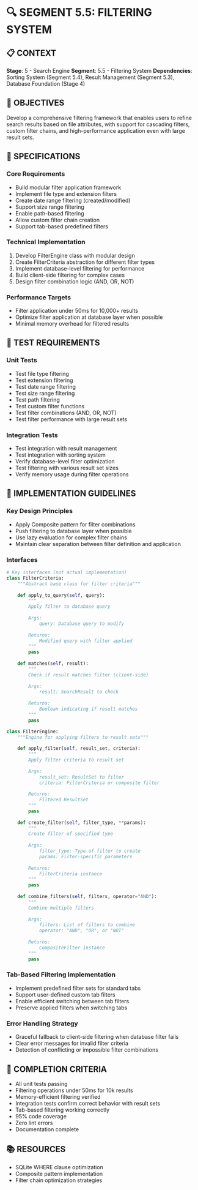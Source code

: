 # 🔍 SEGMENT 5.5: FILTERING SYSTEM

## 📋 CONTEXT
**Stage**: 5 - Search Engine
**Segment**: 5.5 - Filtering System
**Dependencies**: Sorting System (Segment 5.4), Result Management (Segment 5.3), Database Foundation (Stage 4)

## 🎯 OBJECTIVES
Develop a comprehensive filtering framework that enables users to refine search results based on file attributes, with support for cascading filters, custom filter chains, and high-performance application even with large result sets.

## 📑 SPECIFICATIONS

### Core Requirements
- Build modular filter application framework
- Implement file type and extension filters
- Create date range filtering (created/modified)
- Support size range filtering
- Enable path-based filtering
- Allow custom filter chain creation
- Support tab-based predefined filters

### Technical Implementation
1. Develop FilterEngine class with modular design
2. Create FilterCriteria abstraction for different filter types
3. Implement database-level filtering for performance
4. Build client-side filtering for complex cases
5. Design filter combination logic (AND, OR, NOT)

### Performance Targets
- Filter application under 50ms for 10,000+ results
- Optimize filter application at database layer when possible
- Minimal memory overhead for filtered results

## 🧪 TEST REQUIREMENTS

### Unit Tests
- Test file type filtering
- Test extension filtering
- Test date range filtering
- Test size range filtering
- Test path filtering
- Test custom filter functions
- Test filter combinations (AND, OR, NOT)
- Test filter performance with large result sets

### Integration Tests
- Test integration with result management
- Test integration with sorting system
- Verify database-level filter optimization
- Test filtering with various result set sizes
- Verify memory usage during filter operations

## 📝 IMPLEMENTATION GUIDELINES

### Key Design Principles
- Apply Composite pattern for filter combinations
- Push filtering to database layer when possible
- Use lazy evaluation for complex filter chains
- Maintain clear separation between filter definition and application

### Interfaces
```python
# Key interfaces (not actual implementation)
class FilterCriteria:
    """Abstract base class for filter criteria"""
    
    def apply_to_query(self, query):
        """
        Apply filter to database query
        
        Args:
            query: Database query to modify
            
        Returns:
            Modified query with filter applied
        """
        pass
    
    def matches(self, result):
        """
        Check if result matches filter (client-side)
        
        Args:
            result: SearchResult to check
            
        Returns:
            Boolean indicating if result matches
        """
        pass

class FilterEngine:
    """Engine for applying filters to result sets"""
    
    def apply_filter(self, result_set, criteria):
        """
        Apply filter criteria to result set
        
        Args:
            result_set: ResultSet to filter
            criteria: FilterCriteria or composite filter
            
        Returns:
            Filtered ResultSet
        """
        pass
    
    def create_filter(self, filter_type, **params):
        """
        Create filter of specified type
        
        Args:
            filter_type: Type of filter to create
            params: Filter-specific parameters
            
        Returns:
            FilterCriteria instance
        """
        pass
    
    def combine_filters(self, filters, operator="AND"):
        """
        Combine multiple filters
        
        Args:
            filters: List of filters to combine
            operator: "AND", "OR", or "NOT"
            
        Returns:
            CompositeFilter instance
        """
        pass
```

### Tab-Based Filtering Implementation
- Implement predefined filter sets for standard tabs
- Support user-defined custom tab filters
- Enable efficient switching between tab filters
- Preserve applied filters when switching tabs

### Error Handling Strategy
- Graceful fallback to client-side filtering when database filter fails
- Clear error messages for invalid filter criteria
- Detection of conflicting or impossible filter combinations

## 🏁 COMPLETION CRITERIA
- All unit tests passing
- Filtering operations under 50ms for 10k results
- Memory-efficient filtering verified
- Integration tests confirm correct behavior with result sets
- Tab-based filtering working correctly
- 95% code coverage
- Zero lint errors
- Documentation complete

## 📚 RESOURCES
- SQLite WHERE clause optimization
- Composite pattern implementation
- Filter chain optimization strategies